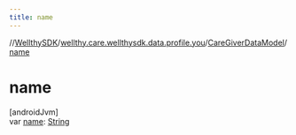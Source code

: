 ```yaml
---
title: name
---
```

//[WellthySDK](../../../index.html)/[wellthy.care.wellthysdk.data.profile.you](../index.html)/[CareGiverDataModel](index.html)/[name](name.html)



# name



[androidJvm]\
var [name](name.html): [String](https://kotlinlang.org/api/latest/jvm/stdlib/kotlin/-string/index.html)




